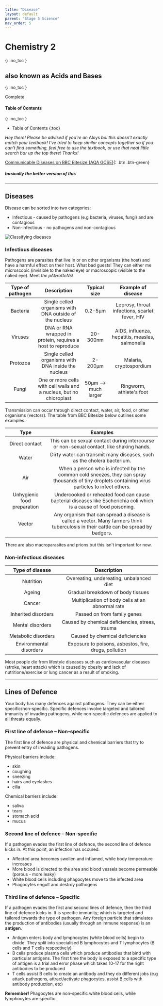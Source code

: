 ```yaml
---
title: "Disease"
layout: default
parent: "Stage 5 Science"
nav_order: 5
---
```


# Chemistry 2
{: .no_toc }
## also known as Acids and Bases
{: .no_toc }

<label class="label label-green">Complete</label>

#### Table of Contents
{: .no_toc }

* Table of Contents
{:toc}

*Hey there! Please be advised if you're an* <label class="label label-blue">Aloys</label> *boi this doesn't exactly match your textbook! I've tried to keep similar concepts together so if you can't find something, feel free to use the textbook, or use that neat little search bar up the top there! Thanks!*

<span class="fs-7">[Communicable Diseases on BBC Bitesize (AQA GCSE)](https://www.bbc.co.uk/bitesize/guides/zxr7ng8/revision/1){: .btn .btn-green}</span>

##### basically the better version of this

***

## Diseases

Disease can be sorted into two categories:
- Infectious - caused by pathogens (e.g bacteria, viruses, fungi) and are contagious
- Non-infectious - no pathogens and non-contagious

![Classifying diseases](http://content.jacplus.com.au/secure/ebooks/07303/0730354067/images/02.01.01.jpg)

### Infectious diseases

Pathogens are parasites that live in or on other organisms (the host) and have a harmful effect on their host. What bad guests! They can either me microscopic (invisible to the naked eye) or macroscopic (visible to the naked eye). Meet *the pAtHoGeNs!*

**Type of pathogen**|**Description**|**Typical size**|**Example of disease**
:-----:|:-----:|:-----:|:-----:
Bacteria|Single celled organisms with DNA outside of the nucleus|0.2-5μm|Leprosy, throat infections, scarlet fever, HIV
Viruses|DNA or RNA wrapped in protein, requires a host to reproduce|20-300nm|AIDS, influenza, hepatitis, measles, salmonella
Protozoa|Single celled organisms with DNA inside the nucleus|2-200μm|Malaria, cryptospordium
Fungi|One or more cells with cell walls and a nucleus, but no chloroplast|50μm –> much larger|Ringworm, athlete's foot

Transmission can occur through direct contact, water, air, food, or other organisms (vectors). The table from BBC Bitesize below outlines some examples.

**Type**|**Examples**
:-----:|:-----:
Direct contact|This can be sexual contact during intercourse or non-sexual contact, like shaking hands.
Water|Dirty water can transmit many diseases, such as the cholera bacterium.
Air|When a person who is infected by the common cold sneezes, they can spray thousands of tiny droplets containing virus particles to infect others.
Unhygienic food preparation|Undercooked or reheated food can cause bacterial diseases like Escherichia coli which is a cause of food poisoning.
Vector|Any organism that can spread a disease is called a vector. Many farmers think tuberculosis in their cattle can be spread by badgers.

There are also macroparasites and prions but this isn't important for now.

### Non-infectious diseases

**Type of disease**|**Description**
:-----:|:-----:
Nutrition|Overeating, undereating, unbalanced diet
Ageing|Gradual breakdown of body tissues
Cancer|Multiplication of body cells at an abnormal rate
Inherited disorders|Passed on from family genes
Mental disorders|Caused by chemical deficiencies, strees, trauma
Metabolic disorders|Caused by chemical deficiencies
Environmental disorders|Exposure to poisons, asbestos, fire, drugs, pollution

Most people die from lifestyle diseases such as cardiovascular diseases (stroke, heart attack) which is caused by obesity and lack of nutritione/exercise or lung cancer as a result of smoking.

***

## Lines of Defence

Your body has many defences against pathogens. They can be either specific/non-specific. Specific defences involve targeted and tailored immunity of invading pathogens, while non-specific defences are applied to all threats equally.

### First line of defence – Non-specific

The first line of defence are physical and chemical barriers that try to prevent entry of invading pathogens. 

Physical barriers include:
- skin
- coughing
- sneezing
- hairs and eyelashes
- cilia

Chemical barriers include:
- saliva
- tears
- stomach acid
- mucus

### Second line of defence – Non-specific

If a pathogen evades the first line of defence, the second line of defence kicks in. At this point, an infection has occured.

- Affected area becomes swollen and inflamed, while body temperature increases
- More blood is directed to the area and blood vessels become permeable (porous - more leaky)
- White blood cells including phagocytes move to the infected area
- Phagocytes engulf and destroy pathogens

### Third line of defence – Specific 

If a pathogen evades the first and second lines of defence, then the third line of defence kicks in. It is specific immunity; which is targeted and tailored towards the type of pathogen. Any foreign particle that stimulates the production of antibodies (usually through an immune response) is an **antigen**.

- Antigen enters body and lymphocytes (white blood cells) begin to divide. They split into specialised B lymphocytes and T lymphocytes (B cells and T cells respectively)
- B cells produce plasma cells which produce antibodies that bind with particular antigens. The first time the body is exposed to a specific type of antigen is a trial and error phase which takes 10-17 for the right antibodies to be produced
- T cells assist B cells to create an antibody and they do different jobs (e.g attack pathogens, attract/activate phagocytes, assist B cells with antibody production, etc)

**Remember!** Phagocytes are non-specific white blood cells, while lymphocytes are specific.